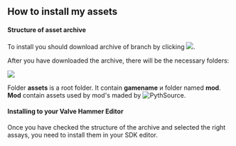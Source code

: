 ## How to install my assets

#### Structure of asset archive

To install you should download archive of branch by clicking ![](https://cdn.discordapp.com/attachments/619231812987650059/665625609883353098/unknown.png).

After you have downloaded the archive, there will be the necessary folders:

![](https://cdn.discordapp.com/attachments/619231812987650059/665626496857145354/unknown.png)

Folder **assets** is a root folder. It contain **gamename** и folder named **mod**. **Mod** contain assets used by mod's maded by ![PythSource](https://github.com/pythsource).

#### Installing to your Valve Hammer Editor

Once you have checked the structure of the archive and selected the right assays, you need to install them in your SDK editor.

